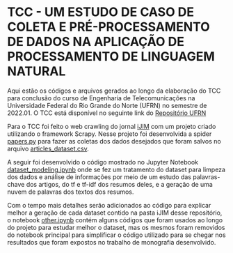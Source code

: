 # TCC - UM ESTUDO DE CASO DE COLETA E PRÉ-PROCESSAMENTO DE DADOS NA APLICAÇÃO DE PROCESSAMENTO DE LINGUAGEM NATURAL

Aqui estão os códigos e arquivos gerados ao longo da elaboração do TCC para conclusão do curso de Engenharia de Telecomunicações na Universidade Federal do Rio Grande do Norte (UFRN) no semestre de 2022.01. O TCC está disponível no seguinte link do [Repositório UFRN](https://repositorio.ufrn.br/handle/123456789/49109)

Para o TCC foi feito o web crawling do jornal [iJIM](https://online-journals.org/index.php/i-jim/index) com um projeto criado utilizando o framework Scrapy. Nesse projeto foi desenvolvida a spider [papers.py](https://github.com/Gafiam/TCC/blob/main/iJIM/iJIM/spiders/papers.py) para fazer as coletas dos dados desejados que foram salvos no arquivo [articles_dataset.csv](https://github.com/Gafiam/TCC/blob/main/iJIM/articles_dataset.csv).

A seguir foi desenvolvido o código mostrado no Jupyter Notebook [dataset_modeling.ipynb](https://github.com/Gafiam/TCC/blob/main/iJIM/dataset_modeling.ipynb) onde se fez um tratamento do dataset para limpeza dos dados e análise de informações por meio de um estudo das palavras-chave dos artigos, do tf e tf-idf dos resumos deles, e a geração de uma nuvem de palavras dos textos dos resumos.

Com o tempo mais detalhes serão adicionados ao código para explicar melhor a geração de cada dataset contido na pasta iJIM desse repositório, o notebook [other.ipynb](https://github.com/Gafiam/TCC/blob/main/iJIM/other.ipynb) contém alguns códigos que foram usados ao longo do projeto para estudar melhor o dataset, mas os mesmos foram removidos do notebook principal para simplificar o código utilizado para se chegar nos resultados que foram expostos no trabalho de monografia desenvolvido.
